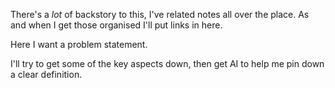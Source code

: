 There's a _lot_ of backstory to this, I've related notes all over the place. As and when I get those organised I'll put links in here.

Here I want a problem statement.

I'll try to get some of the key aspects down, then get AI to help me pin down a clear definition.
